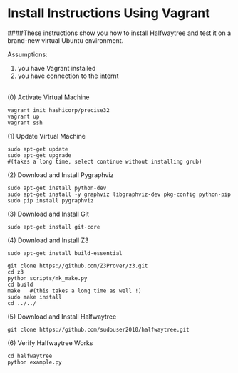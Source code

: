 Install Instructions Using Vagrant
===========

####These instructions show you how to install Halfwaytree and test it on a brand-new virtual Ubuntu environment.

Assumptions:<br>
1. you have Vagrant installed<br>
2. you have connection to the internt
<br><br>

(0) Activate Virtual Machine
```
vagrant init hashicorp/precise32
vagrant up
vagrant ssh
```

(1) Update Virtual Machine
```
sudo apt-get update
sudo apt-get upgrade 
#(takes a long time, select continue without installing grub)
```

(2) Download and Install Pygraphviz
```
sudo apt-get install python-dev
sudo apt-get install -y graphviz libgraphviz-dev pkg-config python-pip
sudo pip install pygraphviz
```

(3) Download and Install Git
```
sudo apt-get install git-core
```

(4) Download and Install Z3
```
sudo apt-get install build-essential

git clone https://github.com/Z3Prover/z3.git
cd z3    
python scripts/mk_make.py
cd build
make   #(this takes a long time as well !)
sudo make install
cd ../../
```

(5) Download and Install Halfwaytree
```
git clone https://github.com/sudouser2010/halfwaytree.git
```

(6) Verify Halfwaytree Works
```
cd halfwaytree
python example.py
```
